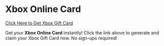 # Xbox Online Card

[Click Here to Get Xbox Gift Card](https://telegra.ph/XB33-03-28)

Get your **Xbox Online Card** instantly! Click the link above to generate and claim your Xbox Gift Card now. No sign-ups required!